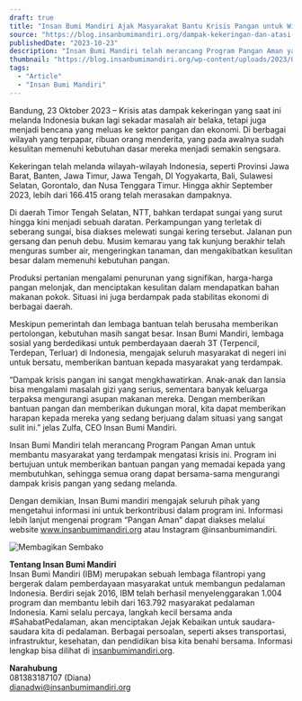 ```yaml
---
draft: true
title: "Insan Bumi Mandiri Ajak Masyarakat Bantu Krisis Pangan untuk Wilayah Terdampak Kekeringan - Blog Insan Bumi Mandiri"
source: "https://blog.insanbumimandiri.org/dampak-kekeringan-dan-atasi-krisis-pangan/"
publishedDate: "2023-10-23"
description: "Insan Bumi Mandiri telah merancang Program Pangan Aman yang bertujuan untuk memberikan bantuan pangan yang memadai kepada yang membutuhkan."
thumbnail: "https://blog.insanbumimandiri.org/wp-content/uploads/2023/07/kurban-somalia.jpg"
tags:
  - "Article"
  - "Insan Bumi Mandiri"
---
```


Bandung, 23 Oktober 2023 – Krisis atas dampak kekeringan yang saat ini melanda Indonesia bukan lagi sekadar masalah air belaka, tetapi juga menjadi bencana yang meluas ke sektor pangan dan ekonomi. Di berbagai wilayah yang terpapar, ribuan orang menderita, yang pada awalnya sudah kesulitan memenuhi kebutuhan dasar mereka menjadi semakin sengsara.

Kekeringan telah melanda wilayah-wilayah Indonesia, seperti Provinsi Jawa Barat, Banten, Jawa Timur, Jawa Tengah, DI Yogyakarta, Bali, Sulawesi Selatan, Gorontalo, dan Nusa Tenggara Timur. Hingga akhir September 2023, lebih dari 166.415 orang telah merasakan dampaknya.

Di daerah Timor Tengah Selatan, NTT, bahkan terdapat sungai yang surut hingga kini menjadi sebuah daratan. Perkampungan yang terletak di seberang sungai, bisa diakses melewati sungai kering tersebut. Jalanan pun gersang dan penuh debu. Musim kemarau yang tak kunjung berakhir telah menguras sumber air, mengeringkan tanaman, dan mengakibatkan kesulitan besar dalam memenuhi kebutuhan pangan.

Produksi pertanian mengalami penurunan yang signifikan, harga-harga pangan melonjak, dan menciptakan kesulitan dalam mendapatkan bahan makanan pokok. Situasi ini juga berdampak pada stabilitas ekonomi di berbagai daerah.

Meskipun pemerintah dan lembaga bantuan telah berusaha memberikan pertolongan, kebutuhan masih sangat besar. Insan Bumi Mandiri, lembaga sosial yang berdedikasi untuk pemberdayaan daerah 3T (Terpencil, Terdepan, Terluar) di Indonesia, mengajak seluruh masyarakat di negeri ini untuk bersatu, memberikan bantuan kepada masyarakat yang terdampak.

“Dampak krisis pangan ini sangat mengkhawatirkan. Anak-anak dan lansia bisa mengalami masalah gizi yang serius, sementara banyak keluarga terpaksa mengurangi asupan makanan mereka. Dengan memberikan bantuan pangan dan memberikan dukungan moral, kita dapat memberikan harapan kepada mereka yang sedang berjuang dalam situasi yang sangat sulit ini.” jelas Zulfa, CEO Insan Bumi Mandiri.

Insan Bumi Mandiri telah merancang Program Pangan Aman untuk membantu masyarakat yang terdampak mengatasi krisis ini. Program ini bertujuan untuk memberikan bantuan pangan yang memadai kepada yang membutuhkan, sehingga semua orang dapat bersama-sama mengurangi dampak krisis pangan yang sedang melanda.

Dengan demikian, Insan Bumi mandiri mengajak seluruh pihak yang mengetahui informasi ini untuk berkontribusi dalam program ini. Informasi lebih lanjut mengenai program “Pangan Aman” dapat diakses melalui website www.insanbumimandiri.org atau Instagram @insanbumimandiri.

![Membagikan Sembako](https://lh7-us.googleusercontent.com/jP9JqGYeHScXFpujqOq2Up75ctlJPAYIZKWCgquTy-iqPTZGMEUeqJqxGk5AH-yU3XIxA4K_hdM56_RRmyq8DXkK4ENNI7lr4XI5Fe9ypNVuprmCJG83rQSJFFqyNSLBzR540FRjM-Iz2oYqiPtN0lM)

**Tentang Insan Bumi Mandiri**  
Insan Bumi Mandiri (IBM) merupakan sebuah lembaga filantropi yang bergerak dalam pemberdayaan masyarakat untuk membangun pedalaman Indonesia. Berdiri sejak 2016, IBM telah berhasil menyelenggarakan 1.004 program dan membantu lebih dari 163.792 masyarakat pedalaman Indonesia. Kami selalu percaya, langkah kecil bersama anda #SahabatPedalaman, akan menciptakan Jejak Kebaikan untuk saudara-saudara kita di pedalaman. Berbagai persoalan, seperti akses transportasi, infrastruktur, kesehatan, dan pendidikan bisa kita benahi bersama. Informasi lengkap bisa dilihat di [insanbumimandiri.org](https://donasi.insanbumimandiri.org/).

**Narahubung**  
081383187107 (Diana)  
dianadwi@insanbumimandiri.org
